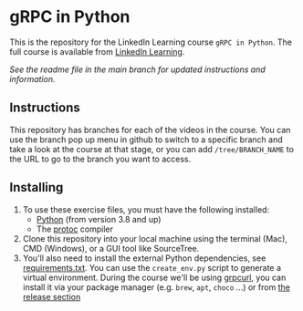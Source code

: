 # gRPC in Python
This is the repository for the LinkedIn Learning course `gRPC in Python`. The full course is available from [LinkedIn Learning][lil-course-url].

_See the readme file in the main branch for updated instructions and information._
## Instructions
This repository has branches for each of the videos in the course. You can use the branch pop up menu in github to switch to a specific branch and take a look at the course at that stage, or you can add `/tree/BRANCH_NAME` to the URL to go to the branch you want to access.

## Installing
1. To use these exercise files, you must have the following installed:
	- [Python](https://python.org/) (from version 3.8 and up)
    - The [protoc](https://github.com/protocolbuffers/protobuf) compiler
2. Clone this repository into your local machine using the terminal (Mac), CMD (Windows), or a GUI tool like SourceTree.
3. You'll also need to install the external Python dependencies, see [requirements.txt](requirements.txt). You can use the `create_env.py` script to generate a virtual environment. During the course we'll be using [grpcurl](https://github.com/fullstorydev/grpcurl), you can install it via your package manager (e.g. `brew`, `apt`, `choco` ...) or from [the release section](https://github.com/fullstorydev/grpcurl/releases)


[0]: # (Replace these placeholder URLs with actual course URLs)

[lil-course-url]: https://www.linkedin.com/learning/
[lil-thumbnail-url]: http://

